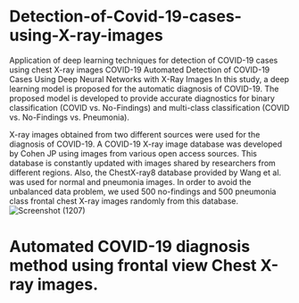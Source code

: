 # Detection-of-Covid-19-cases-using-X-ray-images
Application of deep learning techniques for detection of COVID-19 cases using chest X-ray images
COVID-19
Automated Detection of COVID-19 Cases Using Deep Neural Networks with X-Ray Images
In this study, a deep learning model is proposed for the automatic diagnosis of COVID-19. The proposed model is developed to provide accurate diagnostics for binary classification (COVID vs. No-Findings) and multi-class classification (COVID vs. No-Findings vs. Pneumonia). 

X-ray images obtained from two different sources were used for the diagnosis of COVID-19. A COVID-19 X-ray image database was developed by Cohen JP using images from various open access sources. This database is constantly updated with images shared by researchers from different regions. Also, the ChestX-ray8 database provided by Wang et al. was used for normal and pneumonia images. In order to avoid the unbalanced data problem, we used 500 no-findings and 500 pneumonia class frontal chest X-ray images randomly from this database.
![Screenshot (1207)](https://user-images.githubusercontent.com/72140481/160602036-0307ce90-28e0-4449-aeb9-9f9e712ac1c4.png)

# Automated COVID-19 diagnosis method using frontal view Chest X-ray images.
